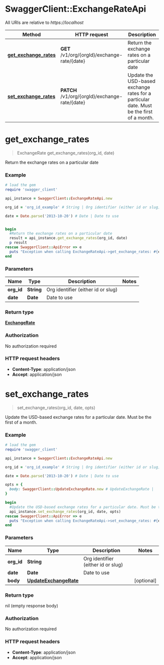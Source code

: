 # SwaggerClient::ExchangeRateApi

All URIs are relative to *https://localhost*

Method | HTTP request | Description
------------- | ------------- | -------------
[**get_exchange_rates**](ExchangeRateApi.md#get_exchange_rates) | **GET** /v1/org/{orgId}/exchange-rate/{date} | Return the exchange rates on a particular date
[**set_exchange_rates**](ExchangeRateApi.md#set_exchange_rates) | **PATCH** /v1/org/{orgId}/exchange-rate/{date} | Update the USD-based exchange rates for a particular date. Must be the first of a month.


# **get_exchange_rates**
> ExchangeRate get_exchange_rates(org_id, date)

Return the exchange rates on a particular date



### Example
```ruby
# load the gem
require 'swagger_client'

api_instance = SwaggerClient::ExchangeRateApi.new

org_id = 'org_id_example' # String | Org identifier (either id or slug)

date = Date.parse('2013-10-20') # Date | Date to use


begin
  #Return the exchange rates on a particular date
  result = api_instance.get_exchange_rates(org_id, date)
  p result
rescue SwaggerClient::ApiError => e
  puts "Exception when calling ExchangeRateApi->get_exchange_rates: #{e}"
end
```

### Parameters

Name | Type | Description  | Notes
------------- | ------------- | ------------- | -------------
 **org_id** | **String**| Org identifier (either id or slug) | 
 **date** | **Date**| Date to use | 

### Return type

[**ExchangeRate**](ExchangeRate.md)

### Authorization

No authorization required

### HTTP request headers

 - **Content-Type**: application/json
 - **Accept**: application/json



# **set_exchange_rates**
> set_exchange_rates(org_id, date, opts)

Update the USD-based exchange rates for a particular date. Must be the first of a month.



### Example
```ruby
# load the gem
require 'swagger_client'

api_instance = SwaggerClient::ExchangeRateApi.new

org_id = 'org_id_example' # String | Org identifier (either id or slug)

date = Date.parse('2013-10-20') # Date | Date to use

opts = { 
  body: SwaggerClient::UpdateExchangeRate.new # UpdateExchangeRate | 
}

begin
  #Update the USD-based exchange rates for a particular date. Must be the first of a month.
  api_instance.set_exchange_rates(org_id, date, opts)
rescue SwaggerClient::ApiError => e
  puts "Exception when calling ExchangeRateApi->set_exchange_rates: #{e}"
end
```

### Parameters

Name | Type | Description  | Notes
------------- | ------------- | ------------- | -------------
 **org_id** | **String**| Org identifier (either id or slug) | 
 **date** | **Date**| Date to use | 
 **body** | [**UpdateExchangeRate**](UpdateExchangeRate.md)|  | [optional] 

### Return type

nil (empty response body)

### Authorization

No authorization required

### HTTP request headers

 - **Content-Type**: application/json
 - **Accept**: application/json



